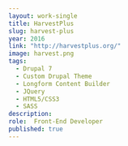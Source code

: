 ```yaml
---
layout: work-single
title: HarvestPlus
slug: harvest-plus
year: 2016
link: "http://harvestplus.org/"
image: harvest.png
tags:
  - Drupal 7
  - Custom Drupal Theme
  - Longform Content Builder
  - JQuery
  - HTML5/CSS3
  - SASS
description:
role:  Front-End Developer
published: true
---
```

